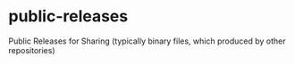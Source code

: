 # public-releases
Public Releases for Sharing (typically binary files, which produced by other repositories)
